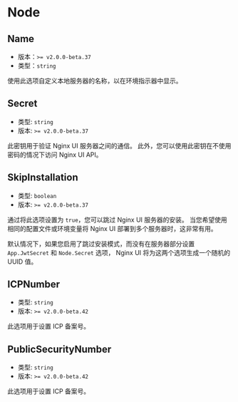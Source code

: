 # Node

## Name
- 版本：`>= v2.0.0-beta.37`
- 类型：`string`

使用此选项自定义本地服务器的名称，以在环境指示器中显示。


## Secret
- 类型: `string`
- 版本: `>= v2.0.0-beta.37`

此密钥用于验证 Nginx UI 服务器之间的通信。
此外，您可以使用此密钥在不使用密码的情况下访问 Nginx UI API。

## SkipInstallation
- 类型: `boolean`
- 版本: `>= v2.0.0-beta.37`

通过将此选项设置为 `true`，您可以跳过 Nginx UI 服务器的安装。
当您希望使用相同的配置文件或环境变量将 Nginx UI 部署到多个服务器时，这非常有用。

默认情况下，如果您启用了跳过安装模式，而没有在服务器部分设置 `App.JwtSecret` 和 `Node.Secret` 选项，
Nginx UI 将为这两个选项生成一个随机的 UUID 值。

## ICPNumber
- 类型: `string`
- 版本: `>= v2.0.0-beta.42`

此选项用于设置 ICP 备案号。

## PublicSecurityNumber
- 类型: `string`
- 版本: `>= v2.0.0-beta.42`

此选项用于设置 ICP 备案号。

